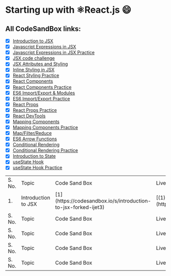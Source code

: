 # Starting up with ⚛️React.js :smile: 
## All CodeSandBox links:
- [x] [Introduction to JSX](https://codesandbox.io/s/introduction-to-jsx-forked-ijet3)
- [x] [Javascript Expressions in JSX](https://codesandbox.io/s/javascript-expressions-in-jsx-forked-5e6e1)
- [x] [Javascript Expressions in JSX Practice](https://codesandbox.io/s/javascript-expressions-in-jsx-practice-forked-2rrg4)
- [x] [JSX code challenge](https://codesandbox.io/s/jsx-code-challenge-forked-ctp96)
- [x] [JSX Attributes and Styling](https://codesandbox.io/s/jsx-attributes-and-styling-forked-ogujt?file=/src/index.js)
- [x] [Inline Styling in JSX ](https://codesandbox.io/s/inline-styling-in-jsx-forked-viu1q?file=/src/index.js)
- [x] [React Styling Practice ](https://codesandbox.io/s/react-styling-practice-forked-tjydt?file=/src/index.js)
- [x] [React Components](https://codesandbox.io/s/react-components-forked-sfhvl?file=/src/index.js)
- [x] [React Components Practice](https://codesandbox.io/s/react-components-practice-forked-vh9jl?file=/src/index.js)
- [x] [ES6 Import/Export & Modules](https://codesandbox.io/s/es6-importexport-modules-forked-8sgn5?file=/src/index.js)
- [x] [ES6 Import/Export Practice](https://codesandbox.io/s/es6-importexport-practice-forked-iir9m?file=/src/index.js)
- [x] [React Props](https://codesandbox.io/s/react-props-forked-zekwd?file=/src/index.js)
- [x] [React Props Practice](https://codesandbox.io/s/react-props-practice-forked-09601?file=/src/index.js)
- [x] [React DevTools](https://codesandbox.io/s/react-devtools-6h981?file=/src/index.js)
- [x] [Mapping Components](https://codesandbox.io/s/mapping-components-forked-e6994?file=/src/index.js)
- [x] [Mapping Components Practice](https://codesandbox.io/s/mapping-components-practice-forked-4k46m?file=/src/index.js)
- [x] [Map/Filter/Reduce](https://codesandbox.io/s/mapfilterreduce-forked-rs29z?file=/src/index.js)
- [x] [ES6 Arrow Functions](https://codesandbox.io/s/es6-arrow-functions-forked-rtbjz?file=/src/index.js)
- [x] [Conditional Rendering](https://codesandbox.io/s/conditional-rendering-forked-epsux?file=/src/index.js)
- [x] [Conditional Rendering Practice](https://codesandbox.io/s/conditional-rendering-practice-forked-g8mqj?file=/src/index.js)
- [x] [Introduction to State](https://codesandbox.io/s/introduction-to-state-completed-forked-kze9b?file=/src/index.js)
- [x] [useState Hook](https://codesandbox.io/s/usestate-hook-forked-j0pcs?file=/src/index.js)
- [x] [useState Hook Practice](https://codesandbox.io/s/usestate-hook-practice-forked-s1lk4?file=/src/index.js)

<table>
<tr>
<td>S. No.</td>
<td>Topic</td>
<td>Code Sand Box</td>
<td>Live Site</td>
</tr>
<td>1.</td>
<td>Introduction to JSX</td>
<td>[1](https://codesandbox.io/s/introduction-to-jsx-forked-ijet3)</td>
<td>[(1)](https://ijet3.csb.app/)</td>
</tr>
<td>S. No.</td>
<td>Topic</td>
<td>Code Sand Box</td>
<td>Live Site</td>
</tr>
<td>S. No.</td>
<td>Topic</td>
<td>Code Sand Box</td>
<td>Live Site</td>
</tr>
<td>S. No.</td>
<td>Topic</td>
<td>Code Sand Box</td>
<td>Live Site</td>
</tr>
<td>S. No.</td>
<td>Topic</td>
<td>Code Sand Box</td>
<td>Live Site</td>
</tr>
</table>